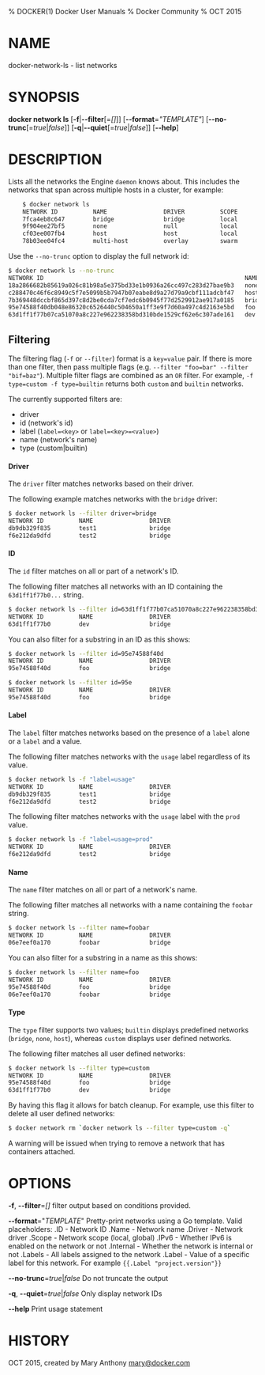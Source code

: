 % DOCKER(1) Docker User Manuals
% Docker Community
% OCT 2015
# NAME
docker-network-ls - list networks

# SYNOPSIS
**docker network ls**
[**-f**|**--filter**[=*[]*]]
[**--format**=*"TEMPLATE"*]
[**--no-trunc**[=*true*|*false*]]
[**-q**|**--quiet**[=*true*|*false*]]
[**--help**]

# DESCRIPTION

Lists all the networks the Engine `daemon` knows about. This includes the
networks that span across multiple hosts in a cluster, for example:

```bash
    $ docker network ls
    NETWORK ID          NAME                DRIVER          SCOPE
    7fca4eb8c647        bridge              bridge          local
    9f904ee27bf5        none                null            local
    cf03ee007fb4        host                host            local
    78b03ee04fc4        multi-host          overlay         swarm
```

Use the `--no-trunc` option to display the full network id:

```bash
$ docker network ls --no-trunc
NETWORK ID                                                         NAME                DRIVER
18a2866682b85619a026c81b98a5e375bd33e1b0936a26cc497c283d27bae9b3   none                null                
c288470c46f6c8949c5f7e5099b5b7947b07eabe8d9a27d79a9cbf111adcbf47   host                host                
7b369448dccbf865d397c8d2be0cda7cf7edc6b0945f77d2529912ae917a0185   bridge              bridge              
95e74588f40db048e86320c6526440c504650a1ff3e9f7d60a497c4d2163e5bd   foo                 bridge    
63d1ff1f77b07ca51070a8c227e962238358bd310bde1529cf62e6c307ade161   dev                 bridge
```

## Filtering

The filtering flag (`-f` or `--filter`) format is a `key=value` pair. If there
is more than one filter, then pass multiple flags (e.g. `--filter "foo=bar" --filter "bif=baz"`).
Multiple filter flags are combined as an `OR` filter. For example, 
`-f type=custom -f type=builtin` returns both `custom` and `builtin` networks.

The currently supported filters are:

* driver
* id (network's id)
* label (`label=<key>` or `label=<key>=<value>`)
* name (network's name)
* type (custom|builtin)

#### Driver

The `driver` filter matches networks based on their driver.

The following example matches networks with the `bridge` driver:

```bash
$ docker network ls --filter driver=bridge
NETWORK ID          NAME                DRIVER
db9db329f835        test1               bridge
f6e212da9dfd        test2               bridge
```

#### ID

The `id` filter matches on all or part of a network's ID.

The following filter matches all networks with an ID containing the
`63d1ff1f77b0...` string.

```bash
$ docker network ls --filter id=63d1ff1f77b07ca51070a8c227e962238358bd310bde1529cf62e6c307ade161
NETWORK ID          NAME                DRIVER
63d1ff1f77b0        dev                 bridge
```

You can also filter for a substring in an ID as this shows:

```bash
$ docker network ls --filter id=95e74588f40d
NETWORK ID          NAME                DRIVER
95e74588f40d        foo                 bridge

$ docker network ls --filter id=95e
NETWORK ID          NAME                DRIVER
95e74588f40d        foo                 bridge
```

#### Label

The `label` filter matches networks based on the presence of a `label` alone or a `label` and a
value.

The following filter matches networks with the `usage` label regardless of its value.

```bash
$ docker network ls -f "label=usage"
NETWORK ID          NAME                DRIVER
db9db329f835        test1               bridge              
f6e212da9dfd        test2               bridge
```

The following filter matches networks with the `usage` label with the `prod` value.

```bash
$ docker network ls -f "label=usage=prod"
NETWORK ID          NAME                DRIVER
f6e212da9dfd        test2               bridge
```

#### Name

The `name` filter matches on all or part of a network's name.

The following filter matches all networks with a name containing the `foobar` string.

```bash
$ docker network ls --filter name=foobar
NETWORK ID          NAME                DRIVER
06e7eef0a170        foobar              bridge
```

You can also filter for a substring in a name as this shows:

```bash
$ docker network ls --filter name=foo
NETWORK ID          NAME                DRIVER
95e74588f40d        foo                 bridge
06e7eef0a170        foobar              bridge
```

#### Type

The `type` filter supports two values; `builtin` displays predefined networks
(`bridge`, `none`, `host`), whereas `custom` displays user defined networks.

The following filter matches all user defined networks:

```bash
$ docker network ls --filter type=custom
NETWORK ID          NAME                DRIVER
95e74588f40d        foo                 bridge
63d1ff1f77b0        dev                 bridge
```

By having this flag it allows for batch cleanup. For example, use this filter
to delete all user defined networks:

```bash
$ docker network rm `docker network ls --filter type=custom -q`
```

A warning will be issued when trying to remove a network that has containers
attached.

# OPTIONS

**-f**, **--filter**=*[]*
  filter output based on conditions provided. 

**--format**="*TEMPLATE*"
  Pretty-print networks using a Go template.
  Valid placeholders:
     .ID - Network ID
     .Name - Network name
     .Driver - Network driver
     .Scope - Network scope (local, global)
     .IPv6 - Whether IPv6 is enabled on the network or not
     .Internal - Whether the network is internal or not
     .Labels - All labels assigned to the network
     .Label - Value of a specific label for this network. For example `{{.Label "project.version"}}`

**--no-trunc**=*true*|*false*
  Do not truncate the output

**-q**, **--quiet**=*true*|*false*
  Only display network IDs

**--help**
  Print usage statement

# HISTORY
OCT 2015, created by Mary Anthony <mary@docker.com>
